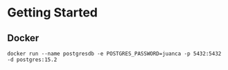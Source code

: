 # Getting Started

## Docker
```shell
docker run --name postgresdb -e POSTGRES_PASSWORD=juanca -p 5432:5432 -d postgres:15.2
```